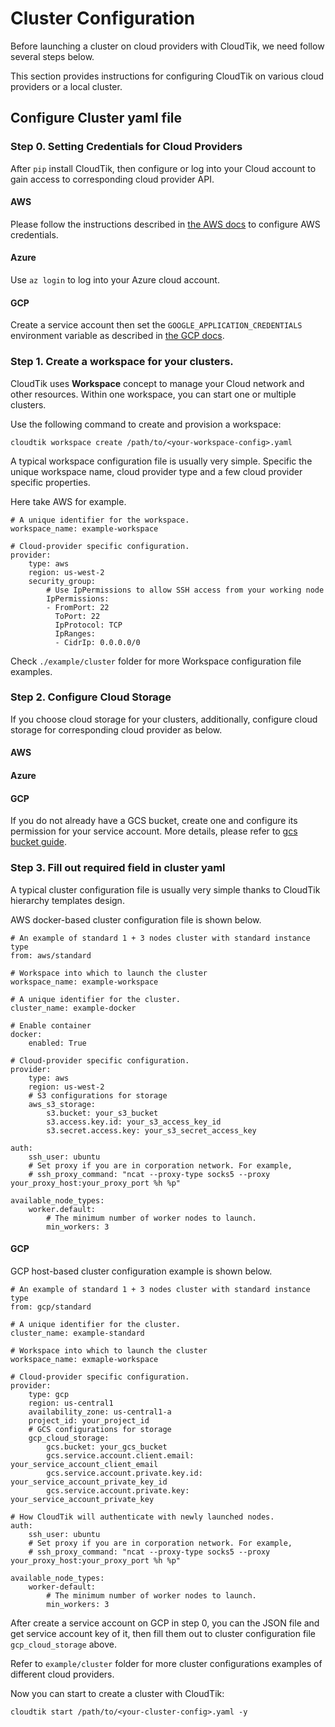 #  Cluster Configuration

Before launching a cluster on cloud providers with CloudTik, we need follow several steps below.

This section provides instructions for configuring CloudTik on various cloud providers or a local cluster.

## Configure Cluster yaml file

### Step 0. Setting Credentials for Cloud Providers

After `pip` install CloudTik, then configure or log into your Cloud account to gain access to corresponding cloud provider API.

#### AWS

Please follow the instructions described in [the AWS docs](https://boto3.amazonaws.com/v1/documentation/api/latest/guide/configuration.html) to configure AWS credentials.

#### Azure

Use `az login` to log into your Azure cloud account.

#### GCP

Create a service account then set the `GOOGLE_APPLICATION_CREDENTIALS` environment variable as described in [the GCP docs](https://cloud.google.com/docs/authentication/getting-started).

### Step 1. Create a workspace for your clusters.

CloudTik uses **Workspace** concept to manage your Cloud network and other resources. Within one workspace, you can start one or multiple clusters.

Use the following command to create and provision a workspace:

```
cloudtik workspace create /path/to/<your-workspace-config>.yaml
```

A typical workspace configuration file is usually very simple. Specific the unique workspace name, cloud provider type
and a few cloud provider specific properties. 

Here take AWS for example.

```
# A unique identifier for the workspace.
workspace_name: example-workspace

# Cloud-provider specific configuration.
provider:
    type: aws
    region: us-west-2
    security_group:
        # Use IpPermissions to allow SSH access from your working node
        IpPermissions:
        - FromPort: 22
          ToPort: 22
          IpProtocol: TCP
          IpRanges:
          - CidrIp: 0.0.0.0/0
```

Check `./example/cluster` folder for more Workspace configuration file examples.


### Step 2. Configure Cloud Storage 

If you choose cloud storage for your clusters, additionally, configure cloud storage for corresponding cloud provider as below.

#### AWS

#### Azure

#### GCP

If you do not already have a GCS bucket, create one and configure its permission for your service account.
More details, please refer to [gcs bucket guide](../QuickStart/gcs-bucket.md).

### Step 3. Fill out required field in cluster yaml

A typical cluster configuration file is usually very simple thanks to CloudTik hierarchy templates design. 

AWS docker-based cluster configuration file is shown below.

```
# An example of standard 1 + 3 nodes cluster with standard instance type
from: aws/standard

# Workspace into which to launch the cluster
workspace_name: example-workspace

# A unique identifier for the cluster.
cluster_name: example-docker

# Enable container
docker:
    enabled: True

# Cloud-provider specific configuration.
provider:
    type: aws
    region: us-west-2
    # S3 configurations for storage
    aws_s3_storage:
        s3.bucket: your_s3_bucket
        s3.access.key.id: your_s3_access_key_id
        s3.secret.access.key: your_s3_secret_access_key

auth:
    ssh_user: ubuntu
    # Set proxy if you are in corporation network. For example,
    # ssh_proxy_command: "ncat --proxy-type socks5 --proxy your_proxy_host:your_proxy_port %h %p"

available_node_types:
    worker.default:
        # The minimum number of worker nodes to launch.
        min_workers: 3
```

#### GCP 

GCP host-based cluster configuration example is shown below.

```
# An example of standard 1 + 3 nodes cluster with standard instance type
from: gcp/standard

# A unique identifier for the cluster.
cluster_name: example-standard

# Workspace into which to launch the cluster
workspace_name: exmaple-workspace

# Cloud-provider specific configuration.
provider:
    type: gcp
    region: us-central1
    availability_zone: us-central1-a
    project_id: your_project_id
    # GCS configurations for storage
    gcp_cloud_storage:
        gcs.bucket: your_gcs_bucket
        gcs.service.account.client.email: your_service_account_client_email
        gcs.service.account.private.key.id: your_service_account_private_key_id
        gcs.service.account.private.key: your_service_account_private_key

# How CloudTik will authenticate with newly launched nodes.
auth:
    ssh_user: ubuntu
    # Set proxy if you are in corporation network. For example,
    # ssh_proxy_command: "ncat --proxy-type socks5 --proxy your_proxy_host:your_proxy_port %h %p"

available_node_types:
    worker-default:
        # The minimum number of worker nodes to launch.
        min_workers: 3

```

After create a service account on GCP in step 0, you can the JSON file and get service account key of it, then fill them out to cluster configuration file `gcp_cloud_storage` above.

Refer to `example/cluster` folder for more cluster configurations examples of different cloud providers.

Now you can start to create a cluster with CloudTik:

```
cloudtik start /path/to/<your-cluster-config>.yaml -y
```
